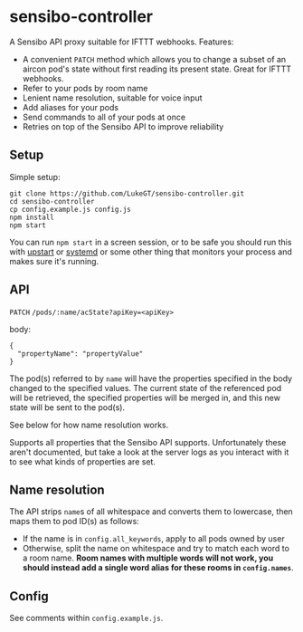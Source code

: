 # sensibo-controller

A Sensibo API proxy suitable for IFTTT webhooks. Features:

* A convenient `PATCH` method which allows you to change a subset of an aircon pod's state without first reading its present state. Great for IFTTT webhooks.
* Refer to your pods by room name
* Lenient name resolution, suitable for voice input
* Add aliases for your pods
* Send commands to all of your pods at once
* Retries on top of the Sensibo API to improve reliability

## Setup

Simple setup:

```
git clone https://github.com/LukeGT/sensibo-controller.git
cd sensibo-controller
cp config.example.js config.js
npm install
npm start
```

You can run `npm start` in a screen session, or to be safe you should run this with [upstart](http://upstart.ubuntu.com/) or [systemd](https://wiki.debian.org/systemd) or some other thing that monitors your process and makes sure it's running.

## API

`PATCH` `/pods/:name/acState?apiKey=<apiKey>`

body:
```
{
  "propertyName": "propertyValue"
}
```

The pod(s) referred to by `name` will have the properties specified in the body changed to the specified values. The current state of the referenced pod will be retrieved, the specified properties will be merged in, and this new state will be sent to the pod(s).

See below for how name resolution works.

Supports all properties that the Sensibo API supports. Unfortunately these aren't documented, but take a look at the server logs as you interact with it to see what kinds of properties are set.

## Name resolution

The API strips `name`s of all whitespace and converts them to lowercase, then maps them to pod ID(s) as follows:

* If the name is in `config.all_keywords`, apply to all pods owned by user
* Otherwise, split the name on whitespace and try to match each word to a room name. **Room names with multiple words will not work, you should instead add a single word alias for these rooms in `config.names`**.

## Config

See comments within `config.example.js`.
